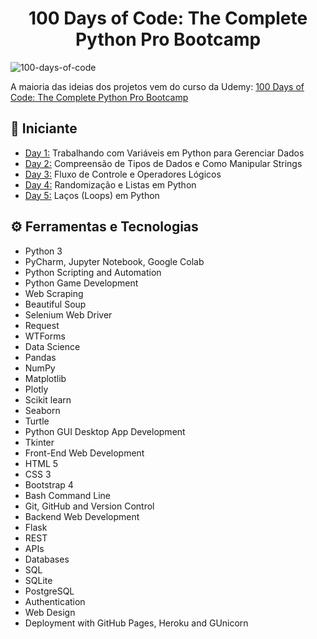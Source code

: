 <h1 align="center">100 Days of Code: The Complete Python Pro Bootcamp
</h1>

![100-days-of-code](https://github.com/EmersonPenelli/100-days-of-code-with-python-gifs/blob/main/100%20days%20of%20code.PNG)

A maioria das ideias dos projetos vem do curso da Udemy: [100 Days of Code: The Complete Python Pro Bootcamp](https://www.udemy.com/course/100-days-of-code/)


## 🔰 Iniciante 
- [Day 1:](https://github.com/EmersonPenelli/100-days-of-code-with-python/tree/main/day-01) Trabalhando com Variáveis em Python para Gerenciar Dados
- [Day 2:](https://github.com/EmersonPenelli/100-days-of-code-with-python/tree/main/day-02) Compreensão de Tipos de Dados e Como Manipular Strings
- [Day 3:](https://github.com/EmersonPenelli/100-days-of-code-with-python/tree/main/day-03) Fluxo de Controle e Operadores Lógicos
- [Day 4:](https://github.com/EmersonPenelli/100-days-of-code-with-python/tree/main/day-04) Randomização e Listas em Python
- [Day 5:](https://github.com/EmersonPenelli/100-days-of-code-with-python/tree/main/day-05) Laços (Loops) em Python


## ⚙ Ferramentas e Tecnologias 
- Python 3
- PyCharm, Jupyter Notebook, Google Colab
- Python Scripting and Automation
- Python Game Development
- Web Scraping
- Beautiful Soup
- Selenium Web Driver
- Request
- WTForms
- Data Science
- Pandas
- NumPy
- Matplotlib
- Plotly
- Scikit learn
- Seaborn
- Turtle
- Python GUI Desktop App Development
- Tkinter
- Front-End Web Development
- HTML 5
- CSS 3
- Bootstrap 4
- Bash Command Line
- Git, GitHub and Version Control
- Backend Web Development
- Flask
- REST
- APIs
- Databases
- SQL
- SQLite
- PostgreSQL
- Authentication
- Web Design
- Deployment with GitHub Pages, Heroku and GUnicorn
